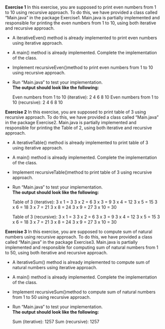 **Exercise 1**
In this exercise, you are supposed to print even numbers from 1 to 10 using recursive approach. To do this, we have provided a class called “Main.java” in the package Exercise1.
Main.java is partially implemented and responsible for printing the even numbers from 1 to 10, using both iterative and recursive approach.
- A iterativeEven() method is already implemented to print even numbers using iterative approach.
- A main() method is already implemented.
  Complete the implementation of the class.
- Implement recursiveEven()method to print even numbers from 1 to 10 using recursive approach.
- Run “Main.java” to test your implementation. <br>
**The output should look like the following:**


    Even numbers from 1 to 10 (iterative):
    2 4 6 8 10
    Even numbers from 1 to 10 (recursive):
    2 4 6 8 10

**Exercise 2**
In this exercise, you are supposed to print table of 3 using recursive approach. To do this, we have provided a class called “Main.java” in the package Exercise2.
Main.java is partially implemented and responsible for printing the Table of 2, using both iterative and recursive approach.
- A iterativeTable() method is already implemented to print table of 3 using iterative approach.
- A main() method is already implemented.
  Complete the implementation of the class.
- Implement recursiveTable()method to print table of 3 using recursive approach.
- Run “Main.java” to test your implementation. <br>
  **The output should look like the following:**


    Table of 3 (iterative):
    3 x 1 = 3
    3 x 2 = 6
    3 x 3 = 9
    3 x 4 = 12
    3 x 5 = 15
    3 x 6 = 18
    3 x 7 = 21
    3 x 8 = 24
    3 x 9 = 27
    3 x 10 = 30
    
    Table of 3 (recursive):
    3 x 1 = 3
    3 x 2 = 6
    3 x 3 = 9
    3 x 4 = 12
    3 x 5 = 15
    3 x 6 = 18
    3 x 7 = 21
    3 x 8 = 24
    3 x 9 = 27
    3 x 10 = 30

**Exercise 3**
In this exercise, you are supposed to compute sum of natural numbers using recursive approach. To do this, we have provided a class called “Main.java” in the package Exercise3.
Main.java is partially implemented and responsible for computing sum of natural numbers from 1 to 50, using both iterative and recursive approach.
- A iterativeSum() method is already implemented to compute sum of natural numbers using iterative approach.
- A main() method is already implemented.
  Complete the implementation of the class.
- Implement recursiveSum()method to compute sum of natural numbers from 1 to 50 using recursive approach.
- Run “Main.java” to test your implementation. <br>
  **The output should look like the following:**


    Sum (iterative): 1257
    Sum (recursive): 1257